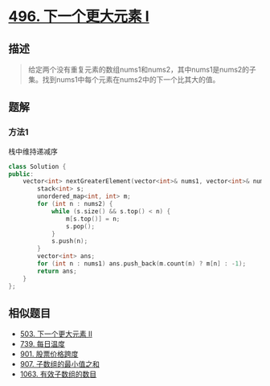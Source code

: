 # [496. 下一个更大元素 I](https://leetcode-cn.com/problems/next-greater-element-i/)

## 描述
> 给定两个没有重复元素的数组nums1和nums2，其中nums1是nums2的子集。找到nums1中每个元素在nums2中的下一个比其大的值。

## 题解

### 方法1

栈中维持递减序
```c++
class Solution {
public:
    vector<int> nextGreaterElement(vector<int>& nums1, vector<int>& nums2) {
        stack<int> s;
        unordered_map<int, int> m;
        for (int n : nums2) {
            while (s.size() && s.top() < n) {
                m[s.top()] = n;
                s.pop();
            }
            s.push(n);
        }
        vector<int> ans;
        for (int n : nums1) ans.push_back(m.count(n) ? m[n] : -1);
        return ans;
    }
};
```

## 相似题目
- [503. 下一个更大元素 II](https://leetcode-cn.com/problems/next-greater-element-ii/)
- [739. 每日温度](https://leetcode-cn.com/problems/daily-temperatures/)
- [901. 股票价格跨度](https://leetcode-cn.com/problems/online-stock-span/)
- [907. 子数组的最小值之和](https://leetcode-cn.com/problems/sum-of-subarray-minimums/)
- [1063. 有效子数组的数目](https://leetcode-cn.com/problems/number-of-valid-subarrays/submissions/)